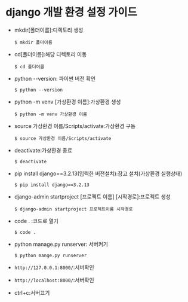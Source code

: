 # django 개발 환경 설정 가이드

* mkdir[폴더이름]:디렉토리 생성

  `$ mkdir 폴더이름`

* cd[폴더이름]:해당 디렉토리 이동

  `$ cd 폴더이름`

* python --version: 파이썬 버전 확인

  `$ python --version`

* python -m venv [가상환경 이름]:가상환경 생성

  `$ python -m venv 가상환경 이름`

* source 가상환경 이름/Scripts/activate:가상환경 구동

  `$ source 가상환경 이름/Scripts/activate`

* deactivate:가상환경 종료

  `$ deactivate`

* pip install django==3.2.13(입력한 버전설치):장고 설치(가상환경 실행상태)

  `$ pip install django==3.2.13`

* django-admin startproject [프로젝트 이름] [시작경로]:프로젝트 생성

  `$ django-admin startproject 프로젝트이름 시작경로`

* code . :코드로 열기

  `$ code .`

* python manage.py runserver: 서버켜기

  `$ python mange.py runserver`

* `http://127.0.0.1:8000/`:서버확인

* `http://localhost:8000/`:서버확인

* ctrl+c:서버끄기
